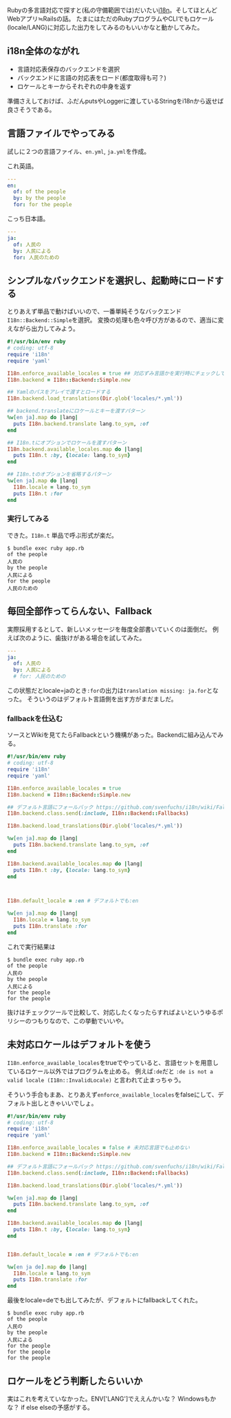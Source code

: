 
Rubyの多言語対応で探すと(私の守備範囲では)だいたい[i18n](https://github.com/svenfuchs/i18n)。そしてほとんどWebアプリ≒Railsの話。
たまにはただのRubyプログラムやCLIでもロケール(locale/LANG)に対応した出力をしてみるのもいいかなと動かしてみた。


## i18n全体のながれ

- 言語対応表保存のバックエンドを選択
- バックエンドに言語の対応表をロード(都度取得も可？)
- ロケールとキーからそれぞれの中身を返す

準備さえしておけば、ふだんputsやLoggerに渡しているStringをi18nから返せば良さそうである。

## 言語ファイルでやってみる

試しに２つの言語ファイル、`en.yml`, `ja.yml`を作成。


これ英語。

```locales/en.yml
---
en:
  of: of the people
  by: by the people
  for: for the people
```

こっち日本語。

```locales/ja.yml
---
ja:
  of: 人民の
  by: 人民による
  for: 人民のための
```


## シンプルなバックエンドを選択し、起動時にロードする

とりあえず単品で動けばいいので、一番単純そうなバックエンド`I18n::Backend::Simple`を選択。
変換の処理も色々呼び方があるので、適当に変えながら出力してみよう。

```app.rb
#!/usr/bin/env ruby
# coding: utf-8
require 'i18n'
require 'yaml'

I18n.enforce_available_locales = true ## 対応ずみ言語かを実行時にチェックして止める
I18n.backend = I18n::Backend::Simple.new

## Yamlのパスをアレイで渡すとロードする
I18n.backend.load_translations(Dir.glob('locales/*.yml'))

## backend.translateにロケールとキーを渡すパターン
%w[en ja].map do |lang|
  puts I18n.backend.translate lang.to_sym, :of
end

## I18n.tにオプションでロケールを渡すパターン
I18n.backend.available_locales.map do |lang|
  puts I18n.t :by, {locale: lang.to_sym}
end

## I18n.tのオプションを省略するパターン
%w[en ja].map do |lang|
  I18n.locale = lang.to_sym
  puts I18n.t :for
end
```

### 実行してみる

できた。`I18n.t` 単品で呼ぶ形式が楽だ。

```
$ bundle exec ruby app.rb 
of the people
人民の
by the people
人民による
for the people
人民のための
```



## 毎回全部作ってらんない、Fallback

実際採用するとして、新しいメッセージを毎度全部書いていくのは面倒だ。
例えば次のように、歯抜けがある場合を試してみた。

```locales/ja.yml
---
ja:
  of: 人民の
  by: 人民による
  # for: 人民のための
```

この状態だとlocale=jaのとき`:for`の出力は`translation missing: ja.for`となった。
そういうのはデフォルト言語側を出す方がまだましだ。


### fallbackを仕込む

ソースとWikiを見てたらFallbackという機構があった。Backendに組み込んでみる。

```app2.rb
#!/usr/bin/env ruby
# coding: utf-8
require 'i18n'
require 'yaml'

I18n.enforce_available_locales = true
I18n.backend = I18n::Backend::Simple.new

## デフォルト言語にフォールバック https://github.com/svenfuchs/i18n/wiki/Fallbacks
I18n.backend.class.send(:include, I18n::Backend::Fallbacks)

I18n.backend.load_translations(Dir.glob('locales/*.yml'))

%w[en ja].map do |lang|
  puts I18n.backend.translate lang.to_sym, :of
end

I18n.backend.available_locales.map do |lang|
  puts I18n.t :by, {locale: lang.to_sym}
end



I18n.default_locale = :en # デフォルトでも:en

%w[en ja].map do |lang|
  I18n.locale = lang.to_sym
  puts I18n.translate :for
end
```


これで実行結果は

```
$ bundle exec ruby app.rb 
of the people
人民の
by the people
人民による
for the people
for the people
```

抜けはチェックツールで比較して、対応したくなったらすればよいというゆるポリシーのつもりなので、この挙動でいいや。


## 未対応ロケールはデフォルトを使う


`I18n.enforce_available_locales`をtrueでやっていると、言語セットを用意しているロケール以外ではプログラムを止める。
例えば`:de`だと `:de is not a valid locale (I18n::InvalidLocale)` と言われて止まっちゃう。

そういう手合もまあ、とりあえず`enforce_available_locales`をfalseにして、デフォルト出しときゃいいでしょ。


```app2.rb
#!/usr/bin/env ruby
# coding: utf-8
require 'i18n'
require 'yaml'

I18n.enforce_available_locales = false # 未対応言語でも止めない
I18n.backend = I18n::Backend::Simple.new

## デフォルト言語にフォールバック https://github.com/svenfuchs/i18n/wiki/Fallbacks
I18n.backend.class.send(:include, I18n::Backend::Fallbacks)

I18n.backend.load_translations(Dir.glob('locales/*.yml'))

%w[en ja].map do |lang|
  puts I18n.backend.translate lang.to_sym, :of
end

I18n.backend.available_locales.map do |lang|
  puts I18n.t :by, {locale: lang.to_sym}
end


I18n.default_locale = :en # デフォルトでも:en

%w[en ja de].map do |lang|
  I18n.locale = lang.to_sym
  puts I18n.translate :for
end
```

最後をlocale=deでも出してみたが、デフォルトにfallbackしてくれた。

```
$ bundle exec ruby app.rb 
of the people
人民の
by the people
人民による
for the people
for the people
for the people
```


## ロケールをどう判断したらいいか

実はこれを考えていなかった。ENV['LANG']でええんかいな？ Windowsもかな？
if else elseの予感がする。
